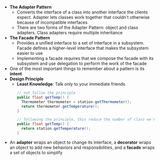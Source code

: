 - **The Adapter Pattern**
  - Converts the interface of a class into another interface the clients expect. Adapter lets classes work together that couldn't otherwise because of incompatible interfaces
  - There are two forms of the Adapter Pattern: object and class adapters. Class adapters require multiple inheritance
- **The Facade Pattern**
  - Provides a unified interface to a set of interface in a subsystem. Facade defines a higher-level interface that makes the subsystem easier to use
  - Implementing a facade requires that we compose the facade with its subsystem and use delegation to perform the work of the facade
- One of the most important things to remember about a pattern is its **intent**
- **Design Principle**
  - **Least Knowledge**: Talk only to your immediate friends
    ```java
    // not follow the principle
    public float getTemp() {
      Thermometer thermometer = station.getThermometer();
      return thermometer.getTemperature();
    }

    // following the principle, this reduce the number of class we're dependent on
    public float getTemp() {
      return station.getTemperature();
    }
    ```
- An **adapter** wraps an object to change its interface, a **decorator** wraps an object to add new behaviors and responsibilities, and a **facade** wraps a set of objects to simplify